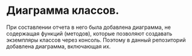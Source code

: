 # Диаграмма классов.
При составлении отчета в него была добавлена диаграмма, не содержащая функций (методов), которые позволяют создавать экземпляры классов через консоль.
Поэтому в данный репозиторий добавлена диаграмма, включающая их. 
